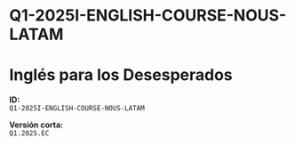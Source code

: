 # Q1-2025I-ENGLISH-COURSE-NOUS-LATAM

# Inglés para los Desesperados

**ID:**  
`Q1-2025I-ENGLISH-COURSE-NOUS-LATAM`

**Versión corta:**  
`Q1.2025.EC`
